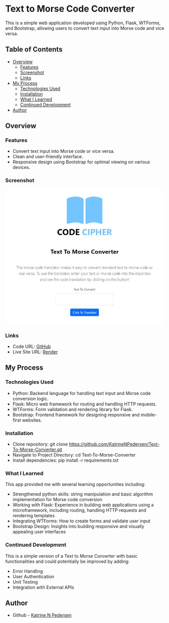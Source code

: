 # Text to Morse Code Converter

This is a simple web application developed using Python, Flask, WTForms, and Bootstrap, allowing users to convert text input into Morse code and vice versa.

## Table of Contents

- [Overview](#overview)
  - [Features](#features)
  - [Screenshot](#screenshot)
  - [Links](#links)
- [My Process](#my-process)
  - [Technologies Used](#technologies-used)
  - [Installation](#installation)
  - [What I Learned](#what-i-learned)
  - [Continued Development](#continued-development)
- [Author](#author)

## Overview

### Features

- Convert text input into Morse code or vice versa.
- Clean and user-friendly interface.
- Responsive design using Bootstrap for optimal viewing on various devices.

### Screenshot

![](./static/images/code-cipher-screenshot.jpg)

### Links

- Code URL: [GitHub](https://github.com/KatrineNPedersen/Text-To-Morse-Converter.git)
- Live Site URL: [Render](https://katrine-pedersen-text-to-morse-converter.onrender.com)

## My Process

### Technologies Used

- Python: Backend language for handling text input and Morse code conversion logic.
- Flask: Micro web framework for routing and handling HTTP requests.
- WTForms: Form validation and rendering library for Flask.
- Bootstrap: Frontend framework for designing responsive and mobile-first websites.

### Installation

- Clone repository:
  git clone https://github.com/KatrineNPedersen/Text-To-Morse-Converter.git
- Navigate to Project Directory:
  cd Text-To-Morse-Converter
- Install dependencies:
  pip install -r requirements.txt

### What I Learned

This app provided me with several learning opportunities including:
- Strengthened python skills: string manipulation and basic algorithm implementation for Morse code conversion
- Working with Flask: Experience in building web applications using a microframework, including routing, handling HTTP requests and rendering templates
- Integrating WTForms: How to create forms and validate user input
- Bootstrap Design: Insights into building responsive and visually appealing user interfaces

### Continued Development

This is a simple version of a Text to Morse Converter with basic functionalities and could potentially be improved by adding:
- Error Handling
- User Authentication
- Unit Testing
- Integration with External APIs

## Author

- Github - [Katrine N Pedersen](https://github.com/KatrineNPedersen)
